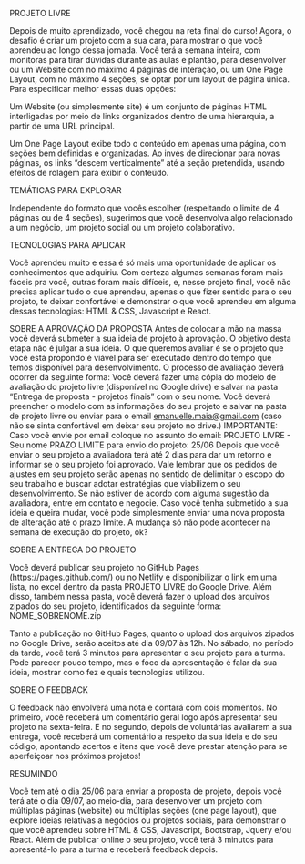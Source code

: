  
PROJETO LIVRE

Depois de muito aprendizado, você chegou na reta final do curso! Agora, o desafio é criar um projeto com a sua cara, para mostrar o que você aprendeu ao longo dessa jornada. Você terá a semana inteira, com monitoras para tirar dúvidas durante as aulas e plantão, para desenvolver ou um Website com no máximo 4 páginas de interação, ou um One Page Layout, com no máximo 4 seções, se optar por um layout de página única. Para especificar melhor essas duas opções:

Um Website (ou simplesmente site) é um conjunto de páginas HTML interligadas por meio de links organizados dentro de uma hierarquia, a partir de uma URL principal.

Um One Page Layout exibe todo o conteúdo em apenas uma página, com seções bem definidas e organizadas. Ao invés de direcionar para novas páginas, os links “descem verticalmente” até a seção pretendida, usando efeitos de rolagem para exibir o conteúdo.


TEMÁTICAS PARA EXPLORAR
	
Independente do formato que vocês escolher (respeitando o limite de 4 páginas ou de 4 seções), sugerimos que você desenvolva algo relacionado a um negócio, um projeto social ou um projeto colaborativo.


TECNOLOGIAS PARA APLICAR
	
Você aprendeu muito e essa é só mais uma oportunidade de aplicar os conhecimentos que adquiriu. Com certeza algumas semanas foram mais fáceis pra você, outras foram mais difíceis, e, nesse projeto final, você não precisa aplicar tudo o que aprendeu, apenas o que fizer sentido para o seu projeto, te deixar confortável e demonstrar o que você aprendeu em alguma dessas tecnologias: HTML & CSS, Javascript e React.

SOBRE A APROVAÇÃO DA PROPOSTA
Antes de colocar a mão na massa você deverá submeter a sua ideia de projeto à aprovação. O objetivo desta etapa não é julgar a sua ideia. O que queremos avaliar é se o projeto que você está propondo é viável para ser executado dentro do tempo que temos disponível para desenvolvimento. 
O processo de avaliação deverá ocorrer da seguinte forma:
Você deverá fazer uma cópia do modelo de avaliação do projeto livre (disponível no Google drive) e salvar na  pasta “Entrega de proposta - projetos finais” com o seu nome.
Você deverá preencher o modelo com as informações do seu projeto e salvar na pasta de projeto livre ou enviar para o email emanuelle.maia@gmail.com (caso não se sinta confortável em deixar seu projeto no drive.)
IMPORTANTE: Caso você envie por email coloque no assunto do email: PROJETO LIVRE - Seu nome 
PRAZO LIMITE para envio do projeto: 25/06 
Depois que você enviar o seu projeto a avaliadora terá até 2 dias para dar um retorno e informar se o seu projeto foi aprovado. Vale lembrar que os pedidos de ajustes em seu projeto serão apenas no sentido de delimitar o escopo do seu trabalho e buscar adotar estratégias que viabilizem o seu desenvolvimento. Se não estiver de acordo com alguma sugestão da avaliadora, entre em contato e negocie. 
Caso você tenha submetido a sua ideia e queira mudar, você pode simplesmente enviar uma nova proposta de alteração até o prazo limite. A mudança só não pode acontecer na semana de execução do projeto, ok?

SOBRE A ENTREGA DO PROJETO

Você deverá publicar seu projeto no GitHub Pages (https://pages.github.com/) ou no Netlify e disponibilizar o link em uma lista, no excel dentro da pasta PROJETO LIVRE do Google Drive. Além disso, também nessa pasta, você deverá fazer o upload dos arquivos zipados do seu projeto, identificados da seguinte forma: NOME_SOBRENOME.zip

Tanto a publicação no GitHub Pages, quanto o upload dos arquivos zipados no Google Drive, serão aceitos até dia 09/07 às 12h. No sábado, no período da tarde, você terá 3 minutos para apresentar o seu projeto para a turma. Pode parecer pouco tempo, mas o foco da apresentação é falar da sua ideia, mostrar como fez e quais tecnologias utilizou.


SOBRE O FEEDBACK

O feedback não envolverá uma nota e contará com dois momentos. No primeiro, você receberá um comentário geral logo após apresentar seu projeto na sexta-feira. E no segundo, depois de voluntárias avaliarem a sua entrega, você receberá um comentário a respeito da sua ideia e do seu código, apontando acertos e itens que você deve prestar atenção para se aperfeiçoar nos próximos projetos!


RESUMINDO

Você tem até o dia 25/06 para enviar a proposta de projeto, depois você terá até o dia 09/07, ao meio-dia, para desenvolver um projeto com múltiplas páginas (website) ou múltiplas seções (one page layout), que explore ideias relativas a negócios ou projetos sociais, para demonstrar o que você aprendeu sobre HTML & CSS, Javascript, Bootstrap, Jquery e/ou React. Além de publicar online o seu projeto, você terá 3 minutos para apresentá-lo para a turma e receberá feedback depois.
